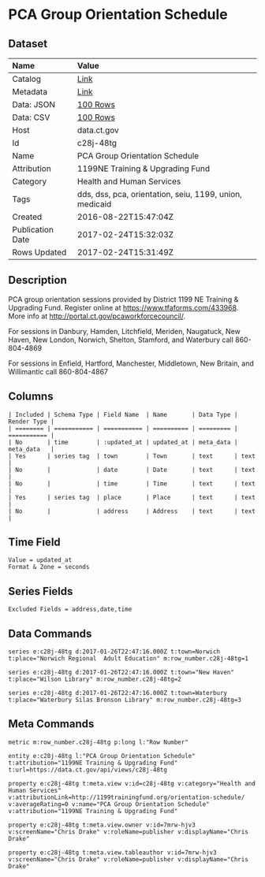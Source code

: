# PCA Group Orientation Schedule

## Dataset

| Name | Value |
| :--- | :---- |
| Catalog | [Link](https://catalog.data.gov/dataset/pca-group-orientation-schedule) |
| Metadata | [Link](https://data.ct.gov/api/views/c28j-48tg) |
| Data: JSON | [100 Rows](https://data.ct.gov/api/views/c28j-48tg/rows.json?max_rows=100) |
| Data: CSV | [100 Rows](https://data.ct.gov/api/views/c28j-48tg/rows.csv?max_rows=100) |
| Host | data.ct.gov |
| Id | c28j-48tg |
| Name | PCA Group Orientation Schedule |
| Attribution | 1199NE Training & Upgrading Fund |
| Category | Health and Human Services |
| Tags | dds, dss, pca, orientation, seiu, 1199, union, medicaid |
| Created | 2016-08-22T15:47:04Z |
| Publication Date | 2017-02-24T15:32:03Z |
| Rows Updated | 2017-02-24T15:31:49Z |

## Description

PCA group orientation sessions provided by District 1199 NE Training & Upgrading Fund.  Register online at https://www.tfaforms.com/433968.  More info at http://portal.ct.gov/pcaworkforcecouncil/.  

For sessions in Danbury, Hamden, Litchfield, Meriden, Naugatuck, New Haven, New London, Norwich, Shelton, Stamford, and Waterbury call 860-804-4869

For sessions in Enfield, Hartford, Manchester, Middletown, New Britain, and Willimantic call 860-804-4867

## Columns

```ls
| Included | Schema Type | Field Name  | Name       | Data Type | Render Type |
| ======== | =========== | =========== | ========== | ========= | =========== |
| No       | time        | :updated_at | updated_at | meta_data | meta_data   |
| Yes      | series tag  | town        | Town       | text      | text        |
| No       |             | date        | Date       | text      | text        |
| No       |             | time        | Time       | text      | text        |
| Yes      | series tag  | place       | Place      | text      | text        |
| No       |             | address     | Address    | text      | text        |
```

## Time Field

```ls
Value = updated_at
Format & Zone = seconds
```

## Series Fields

```ls
Excluded Fields = address,date,time
```

## Data Commands

```ls
series e:c28j-48tg d:2017-01-26T22:47:16.000Z t:town=Norwich t:place="Norwich Regional  Adult Education" m:row_number.c28j-48tg=1

series e:c28j-48tg d:2017-01-26T22:47:16.000Z t:town="New Haven" t:place="Wilson Library" m:row_number.c28j-48tg=2

series e:c28j-48tg d:2017-01-26T22:47:16.000Z t:town=Waterbury t:place="Waterbury Silas Bronson Library" m:row_number.c28j-48tg=3
```

## Meta Commands

```ls
metric m:row_number.c28j-48tg p:long l:"Row Number"

entity e:c28j-48tg l:"PCA Group Orientation Schedule" t:attribution="1199NE Training & Upgrading Fund" t:url=https://data.ct.gov/api/views/c28j-48tg

property e:c28j-48tg t:meta.view v:id=c28j-48tg v:category="Health and Human Services" v:attributionLink=http://1199trainingfund.org/orientation-schedule/ v:averageRating=0 v:name="PCA Group Orientation Schedule" v:attribution="1199NE Training & Upgrading Fund"

property e:c28j-48tg t:meta.view.owner v:id=7mrw-hjv3 v:screenName="Chris Drake" v:roleName=publisher v:displayName="Chris Drake"

property e:c28j-48tg t:meta.view.tableauthor v:id=7mrw-hjv3 v:screenName="Chris Drake" v:roleName=publisher v:displayName="Chris Drake"
```